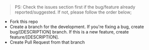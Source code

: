 
> PS: Check the issues section first if the bug/feature already reported/suggested. If not, please follow the order below;

- Fork this repo
- Create a branch for the development. If you're fixing a bug, create bug/[DESCRIPTION] branch. If this is a new feature, create feature/[DESCRIPTION].
- Create Pull Request from that branch

